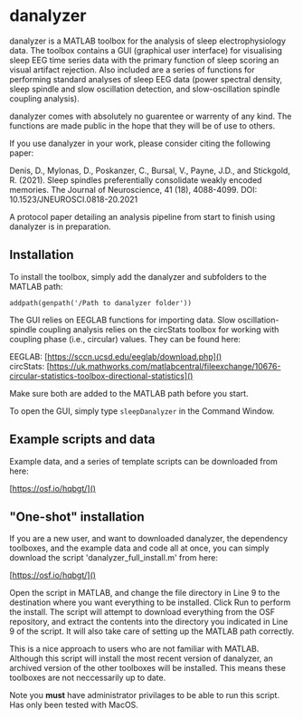 # danalyzer

danalyzer is a MATLAB toolbox for the analysis of sleep electrophysiology data. The toolbox contains a GUI (graphical user interface) for visualising sleep EEG time series data with the primary function of sleep scoring an visual artifact rejection. Also included are a series of functions for performing standard analyses of sleep EEG data (power spectral density, sleep spindle and slow oscillation detection, and slow-oscillation spindle coupling analysis). 

danalyzer comes with absolutely no guarentee or warrenty of any kind. The functions are made public in the hope that they will be of use to others.

If you use danalyzer in your work, please consider citing the following paper:

Denis, D., Mylonas, D., Poskanzer, C., Bursal, V., Payne, J.D., and Stickgold, R. (2021). Sleep spindles preferentially consolidate weakly encoded memories. The Journal of Neuroscience, 41 (18), 4088-4099. DOI: 10.1523/JNEUROSCI.0818-20.2021

A protocol paper detailing an analysis pipeline from start to finish using danalyzer is in preparation.
 
## Installation 
 
To install the toolbox, simply add the danalyzer and subfolders to the MATLAB path:

`addpath(genpath('/Path to danalyzer folder'))`

The GUI relies on EEGLAB functions for importing data. Slow oscillation-spindle coupling analysis relies on the circStats toolbox for working with coupling phase (i.e., circular) values. They can be found here:

EEGLAB: [https://sccn.ucsd.edu/eeglab/download.php]()	
circStats: [https://uk.mathworks.com/matlabcentral/fileexchange/10676-circular-statistics-toolbox-directional-statistics]()

Make sure both are added to the MATLAB path before you start.

To open the GUI, simply type `sleepDanalyzer` in the Command Window. 

## Example scripts and data

Example data, and a series of template scripts can be downloaded from here:

[https://osf.io/hqbgt/]()

## "One-shot" installation

If you are a new user, and want to downloaded danalyzer, the dependency toolboxes, and the example data and code all at once, you can simply download the script 'danalyzer_full_install.m' from here:

[https://osf.io/hqbgt/]()

Open the script in MATLAB, and change the file directory in Line 9 to the destination where you want everything to be installed. Click Run to perform the install. The script will attempt to download everything from the OSF repository, and extract the contents into the directory you indicated in Line 9 of the script. It will also take care of setting up the MATLAB path correctly.

This is a nice approach to users who are not familiar with MATLAB. Although this script will install the most recent version of danalyzer, an archived version of the other toolboxes will be installed. This means these toolboxes are not neccessarily up to date.

Note you **must** have administrator privilages to be able to run this script. Has only been tested with MacOS.
